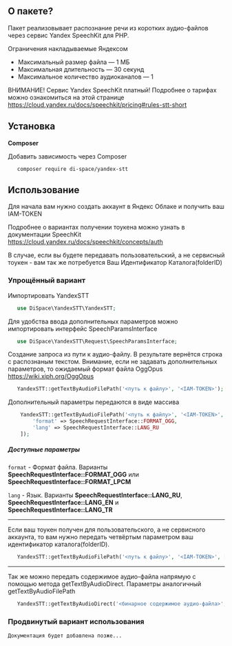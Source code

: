 ## О пакете?

Пакет реализовывает распознание речи из коротких аудио-файлов через сервис Yandex SpeechKit для PHP.

Ограничения накладываемые Яндексом
* Максимальный размер файла — 1 МБ
* Максимальная длительность — 30 секунд
* Максимальное количество аудиоканалов — 1

ВНИМАНИЕ! Сервис Yandex SpeechKit платный!
Подробнее о тарифах можно ознакомиться на этой странице
https://cloud.yandex.ru/docs/speechkit/pricing#rules-stt-short

## Установка

**Composer**

Добавить зависимость через Сomposer

```shell 
   composer require di-space/yandex-stt
```

## Использование

Для начала вам нужно создать аккаунт в Яндекс Облаке и получить ваш IAM-TOKEN

Подробнее о вариантах получении тоукена можно узнать в документации SpeechKit https://cloud.yandex.ru/docs/speechkit/concepts/auth

В случае, если вы будете передавать пользовательский, а не сервисный тоукен - вам так же потребуется Ваш Идентификатор Каталога(folderID)

### Упрощённый вариант

Импортировать YandexSTT

```php 
   use DiSpace\YandexSTT\YandexSTT;
```

Для удобства ввода дополнительных параметров можно импортировать интерфейс SpeechParamsInterface

```php 
   use DiSpace\YandexSTT\Request\SpeechParamsInterface;
```

Создание запроса из пути к аудио-файлу. В результате вернётся строка с распознаным текстом.
Внимание, если не задавать дополнительных параметров, то ожидаемый формат файла OggOpus https://wiki.xiph.org/OggOpus

```php 
   YandexSTT::getTextByAudioFilePath('<путь к файлу>', '<IAM-TOKEN>');
```

Дополнительный параметры передаются в виде массива
```php 
    YandexSTT::getTextByAudioFilePath('<путь к файлу>', '<IAM-TOKEN>', [
        'format' => SpeechRequestInterface::FORMAT_OGG,
        'lang' => SpeechRequestInterface::LANG_RU
    ]);
```
##### Доступные параметры

`format` - Формат файла. Варианты **SpeechRequestInterface::FORMAT_OGG** или **SpeechRequestInterface::FORMAT_LPCM**

`lang` - Язык. Варианты **SpeechRequestInterface::LANG_RU**, **SpeechRequestInterface::LANG_EN** и **SpeechRequestInterface::LANG_TR**

***
Если ваш тоукен получен для пользовательского, а не сервисного аккаунта, то вам нужно передать четвёртым параметром ваш идентификатор каталога(folderID).
```php 
   YandexSTT::getTextByAudioFilePath('<путь к файлу>', '<IAM-TOKEN>', [], '<folderId>');
```
***
Так же можно передать содержимое аудио-файла напрямую с помощью метода getTextByAudioDirect. Параметры аналогичный getTextByAudioFilePath

```php 
   YandexSTT::getTextByAudioDirect('<бинарное содержимое аудио-файла>', '<IAM-TOKEN>', [<массив дополнительных параметров>], ['folderId']);
```
### Продвинутый вариант использования

```
Документация будет добавлена позже...
```